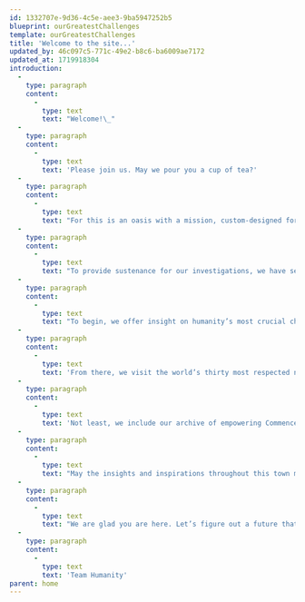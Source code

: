 ```yaml
---
id: 1332707e-9d36-4c5e-aee3-9ba5947252b5
blueprint: ourGreatestChallenges
template: ourGreatestChallenges
title: 'Welcome to the site...'
updated_by: 46c097c5-771c-49e2-b8c6-ba6009ae7172
updated_at: 1719918304
introduction:
  -
    type: paragraph
    content:
      -
        type: text
        text: "Welcome!\_"
  -
    type: paragraph
    content:
      -
        type: text
        text: 'Please join us. May we pour you a cup of tea?'
  -
    type: paragraph
    content:
      -
        type: text
        text: "For this is an oasis with a mission, custom-designed for we the people to linger awhile, to consider our planetary alarm bells and how each of us might help restore some sanity and safety to this latest swing around the sun.\_"
  -
    type: paragraph
    content:
      -
        type: text
        text: "To provide sustenance for our investigations, we have selected three hundred of the most inspiring voices on Earth, ancient and current, to guide and encourage each of\_us in creating\_\_--\_\_or in re-imagining\_\_--\_\_our role as a changemaker for community, country, or planet."
  -
    type: paragraph
    content:
      -
        type: text
        text: "To begin, we offer insight on humanity’s most crucial challenges: ending war, solving climate change, and saving democracy.\_"
  -
    type: paragraph
    content:
      -
        type: text
        text: 'From there, we visit the world’s thirty most respected non-profits and the opportunity to participate in their life-saving work.'
  -
    type: paragraph
    content:
      -
        type: text
        text: 'Not least, we include our archive of empowering Commencement Speeches, begun in 1989; as well as our initial blueprint for Peace Gatherings, designed to radically expand the understanding that ending war is not only necessary but also possible.'
  -
    type: paragraph
    content:
      -
        type: text
        text: "May the insights and inspirations throughout this town meeting for the planet\_\_--\_\_presented on the wings of essays, photographs, speeches, artwork, film, literature, poetry, and music\_\_--\_\_move you to help fan the aspirational breezes of our shared humanity into winds of change we so urgently need."
  -
    type: paragraph
    content:
      -
        type: text
        text: "We are glad you are here. Let’s figure out a future that works for all of us!\_"
  -
    type: paragraph
    content:
      -
        type: text
        text: 'Team Humanity'
parent: home
---
```

